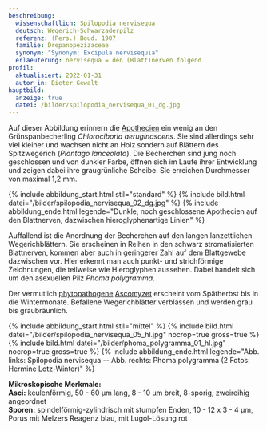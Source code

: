```yaml
---
beschreibung:
  wissenschaftlich: Spilopodia nervisequa
  deutsch: Wegerich-Schwarzaderpilz
  referenz: (Pers.) Boud. 1907
  familie: Drepanopezizaceae
  synonym: "Synonym: Excipula nervisequia"
  erlaeuterung: nervisequa = den (Blatt)nerven folgend
profil:
  aktualisiert: 2022-01-31
  autor_in: Dieter Gewalt
hauptbild:
  anzeige: true
  datei: /bilder/spilopodia_nervisequa_01_dg.jpg
---
```

Auf dieser Abbildung erinnern die [Apothecien](Apothecien "Glosssar") ein wenig an den Grünspanbecherling *Chlorociboria aeruginascens*. Sie sind allerdings sehr viel kleiner und wachsen nicht an Holz sondern auf Blättern des Spitzwegerich (*Plantago lanceolata*). Die Becherchen sind jung noch geschlossen und von dunkler Farbe, öffnen sich im Laufe ihrer Entwicklung und zeigen dabei ihre graugrünliche Scheibe. Sie erreichen Durchmesser von maximal 1,2 mm.

{% include abbildung_start.html stil="standard" %}
{% include bild.html datei="/bilder/spilopodia_nervisequa_02_dg.jpg" %}
{% include abbildung_ende.html legende="Dunkle, noch geschlossene Apothecien auf den Blattnerven, dazwischen hieroglyphenartige Linien" %}

Auffallend ist die Anordnung der Becherchen auf den langen lanzettlichen Wegerichblättern. Sie erscheinen in Reihen in den schwarz stromatisierten Blattnerven, kommen aber auch in geringerer Zahl auf dem Blattgewebe dazwischen vor. Hier erkennt man auch punkt- und strichförmige Zeichnungen, die teilweise wie Hieroglyphen aussehen. Dabei handelt sich um den asexuellen Pilz *Phoma polygramma*.

Der vermutlich [phytopathogene](phytopathogen "Glossar")[](Phytoparasiten "Glossar") [Ascomyzet](Ascomyzeten "Glossar") erscheint vom Spätherbst bis in die Wintermonate. Befallene Wegerichblätter verblassen und werden grau bis graubräunlich.

{% include abbildung_start.html stil="mittel" %}
{% include bild.html datei="/bilder/spilopodia_nervisequa_05_hl.jpg" nocrop=true gross=true %}
{% include bild.html datei="/bilder/phoma_polygramma_01_hl.jpg" nocrop=true gross=true %}
{% include abbildung_ende.html legende="Abb. links: Spilopodia nervisequa -- Abb. rechts: Phoma polygramma     (2 Fotos: Hermine Lotz-Winter)" %}

**Mikroskopische Merkmale:**\
**Asci:** keulenförmig, 50 - 60 µm lang, 8 - 10 µm breit, 8-sporig, zweireihig angeordnet\
**Sporen:** spindelförmig-zylindrisch mit stumpfen Enden, 10 - 12 x 3 - 4 µm, Porus mit Melzers Reagenz  blau, mit Lugol-Lösung rot